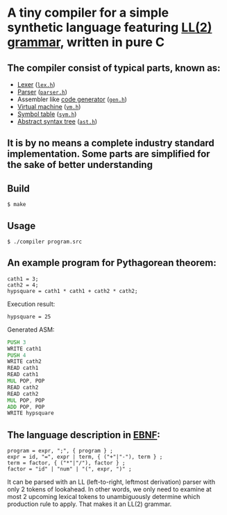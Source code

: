 # A tiny compiler for a simple synthetic language featuring [LL(2) grammar](https://en.wikipedia.org/wiki/LL_grammar), written in pure C 
## The compiler consist of typical parts, known as:
* [Lexer](https://en.wikipedia.org/wiki/Lexical_analysis) ([`lex.h`](lex.h))
* [Parser](https://en.wikipedia.org/wiki/Parsing) ([`parser.h`](parser.h))
* Assembler like [code generator](https://en.wikipedia.org/wiki/Code_generation_(compiler)) ([`gen.h`](gen.h))
* [Virtual machine](https://en.wikipedia.org/wiki/Virtual_machine) ([`vm.h`](vm.h))
* [Symbol table](https://en.wikipedia.org/wiki/Symbol_table) ([`sym.h`](sym.h))
* [Abstract syntax tree](https://en.wikipedia.org/wiki/Abstract_syntax_tree) ([`ast.h`](ast.h))
## It is by no means a complete industry standard implementation. Some parts are simplified for the sake of better understanding
## Build
```$ make```
## Usage
```$ ./compiler program.src```
## An example program for Pythagorean theorem:
```
cath1 = 3;
cath2 = 4;
hypsquare = cath1 * cath1 + cath2 * cath2;
```
Execution result:
```
hypsquare = 25
```
Generated ASM:
```asm
PUSH 3
WRITE cath1
PUSH 4
WRITE cath2
READ cath1
READ cath1
MUL POP, POP
READ cath2
READ cath2
MUL POP, POP
ADD POP, POP
WRITE hypsquare
```
## The language description in [EBNF](https://en.wikipedia.org/wiki/Extended_Backus%E2%80%93Naur_form):
```
program = expr, ";", { program } ;
expr = id, "=", expr | term, { ("+"|"-"), term } ;
term = factor, { ("*"|"/"), factor } ;
factor = "id" | "num" | "(", expr, ")" ;
```

It can be parsed with an LL (left-to-right, leftmost derivation) parser with only 2 tokens of lookahead. In other words, we only need to examine at most 2 upcoming lexical tokens to unambiguously determine which production rule to apply. That makes it an LL(2) grammar.